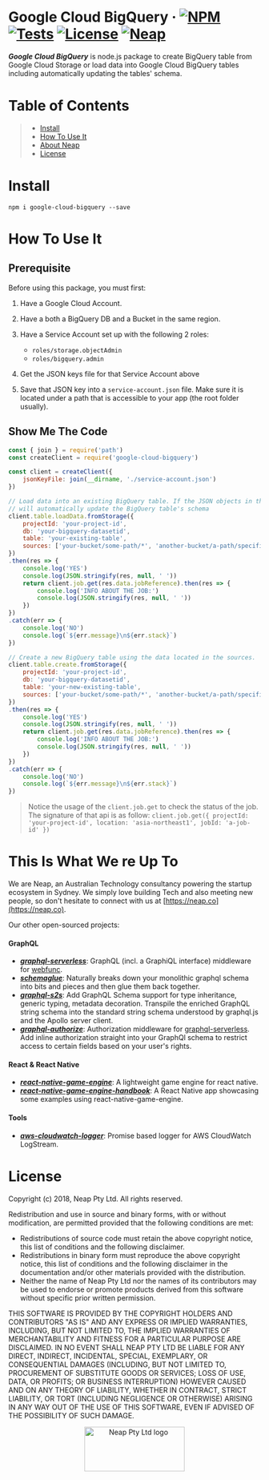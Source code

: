 # Google Cloud BigQuery &middot;  [![NPM](https://img.shields.io/npm/v/google-cloud-bigquery.svg?style=flat)](https://www.npmjs.com/package/google-cloud-bigquery) [![Tests](https://travis-ci.org/nicolasdao/google-cloud-bigquery.svg?branch=master)](https://travis-ci.org/nicolasdao/google-cloud-bigquery) [![License](https://img.shields.io/badge/License-BSD%203--Clause-blue.svg)](https://opensource.org/licenses/BSD-3-Clause) [![Neap](https://neap.co/img/made_by_neap.svg)](#this-is-what-we-re-up-to)
__*Google Cloud BigQuery*__ is node.js package to create BigQuery table from Google Cloud Storage or load data into Google Cloud BigQuery tables including automatically updating the tables' schema.

# Table of Contents

> * [Install](#install) 
> * [How To Use It](#how-to-use-it) 
> * [About Neap](#this-is-what-we-re-up-to)
> * [License](#license)


# Install
```
npm i google-cloud-bigquery --save
```

# How To Use It

## Prerequisite

Before using this package, you must first:

1. Have a Google Cloud Account.

2. Have a both a BigQuery DB and a Bucket in the same region.

3. Have a Service Account set up with the following 2 roles:
	- `roles/storage.objectAdmin`
	- `roles/bigquery.admin`

4. Get the JSON keys file for that Service Account above

5. Save that JSON key into a `service-account.json` file. Make sure it is located under a path that is accessible to your app (the root folder usually).

## Show Me The Code

```js
const { join } = require('path')
const createClient = require('google-cloud-bigquery')

const client = createClient({
	jsonKeyFile: join(__dirname, './service-account.json')
})

// Load data into an existing BigQuery table. If the JSON objects in the sources contain new properties, those properties 
// will automatically update the BigQuery table's schema
client.table.loadData.fromStorage({
	projectId: 'your-project-id', 
	db: 'your-bigquery-datasetid', 
	table: 'your-existing-table', 
	sources: ['your-bucket/some-path/*', 'another-bucket/a-path/specific-file.json']
})
.then(res => {
	console.log('YES')
	console.log(JSON.stringify(res, null, ' '))
	return client.job.get(res.data.jobReference).then(res => {
		console.log('INFO ABOUT THE JOB:')
		console.log(JSON.stringify(res, null, ' '))
	})
})
.catch(err => {
	console.log('NO')
	console.log(`${err.message}\n${err.stack}`)
})

// Create a new BigQuery table using the data located in the sources.
client.table.create.fromStorage({
	projectId: 'your-project-id', 
	db: 'your-bigquery-datasetid', 
	table: 'your-new-existing-table', 
	sources: ['your-bucket/some-path/*', 'another-bucket/a-path/specific-file.json']
})
.then(res => {
	console.log('YES')
	console.log(JSON.stringify(res, null, ' '))
	return client.job.get(res.data.jobReference).then(res => {
		console.log('INFO ABOUT THE JOB:')
		console.log(JSON.stringify(res, null, ' '))
	})
})
.catch(err => {
	console.log('NO')
	console.log(`${err.message}\n${err.stack}`)
})
```

> Notice the usage of the `client.job.get` to check the status of the job. The signature of that api is as follow:
>	`client.job.get({ projectId: 'your-project-id', location: 'asia-northeast1', jobId: 'a-job-id' })`

# This Is What We re Up To
We are Neap, an Australian Technology consultancy powering the startup ecosystem in Sydney. We simply love building Tech and also meeting new people, so don't hesitate to connect with us at [https://neap.co](https://neap.co).

Our other open-sourced projects:
#### GraphQL
* [__*graphql-serverless*__](https://github.com/nicolasdao/graphql-serverless): GraphQL (incl. a GraphiQL interface) middleware for [webfunc](https://github.com/nicolasdao/webfunc).
* [__*schemaglue*__](https://github.com/nicolasdao/schemaglue): Naturally breaks down your monolithic graphql schema into bits and pieces and then glue them back together.
* [__*graphql-s2s*__](https://github.com/nicolasdao/graphql-s2s): Add GraphQL Schema support for type inheritance, generic typing, metadata decoration. Transpile the enriched GraphQL string schema into the standard string schema understood by graphql.js and the Apollo server client.
* [__*graphql-authorize*__](https://github.com/nicolasdao/graphql-authorize.git): Authorization middleware for [graphql-serverless](https://github.com/nicolasdao/graphql-serverless). Add inline authorization straight into your GraphQl schema to restrict access to certain fields based on your user's rights.

#### React & React Native
* [__*react-native-game-engine*__](https://github.com/bberak/react-native-game-engine): A lightweight game engine for react native.
* [__*react-native-game-engine-handbook*__](https://github.com/bberak/react-native-game-engine-handbook): A React Native app showcasing some examples using react-native-game-engine.

#### Tools
* [__*aws-cloudwatch-logger*__](https://github.com/nicolasdao/aws-cloudwatch-logger): Promise based logger for AWS CloudWatch LogStream.

# License
Copyright (c) 2018, Neap Pty Ltd.
All rights reserved.

Redistribution and use in source and binary forms, with or without modification, are permitted provided that the following conditions are met:
* Redistributions of source code must retain the above copyright notice, this list of conditions and the following disclaimer.
* Redistributions in binary form must reproduce the above copyright notice, this list of conditions and the following disclaimer in the documentation and/or other materials provided with the distribution.
* Neither the name of Neap Pty Ltd nor the names of its contributors may be used to endorse or promote products derived from this software without specific prior written permission.

THIS SOFTWARE IS PROVIDED BY THE COPYRIGHT HOLDERS AND CONTRIBUTORS "AS IS" AND
ANY EXPRESS OR IMPLIED WARRANTIES, INCLUDING, BUT NOT LIMITED TO, THE IMPLIED
WARRANTIES OF MERCHANTABILITY AND FITNESS FOR A PARTICULAR PURPOSE ARE
DISCLAIMED. IN NO EVENT SHALL NEAP PTY LTD BE LIABLE FOR ANY
DIRECT, INDIRECT, INCIDENTAL, SPECIAL, EXEMPLARY, OR CONSEQUENTIAL DAMAGES
(INCLUDING, BUT NOT LIMITED TO, PROCUREMENT OF SUBSTITUTE GOODS OR SERVICES;
LOSS OF USE, DATA, OR PROFITS; OR BUSINESS INTERRUPTION) HOWEVER CAUSED AND
ON ANY THEORY OF LIABILITY, WHETHER IN CONTRACT, STRICT LIABILITY, OR TORT
(INCLUDING NEGLIGENCE OR OTHERWISE) ARISING IN ANY WAY OUT OF THE USE OF THIS
SOFTWARE, EVEN IF ADVISED OF THE POSSIBILITY OF SUCH DAMAGE.

<p align="center"><a href="https://neap.co" target="_blank"><img src="https://neap.co/img/neap_color_horizontal.png" alt="Neap Pty Ltd logo" title="Neap" height="89" width="200"/></a></p>
